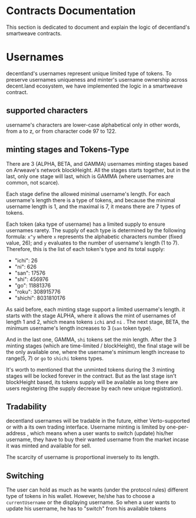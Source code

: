 # Contracts Documentation
This section is dedicated to document and explain the logic of decentland's smartweave contracts.

# Usernames
decentland's usernames represent unique limited type of tokens. To preserve usernames uniqueness and minter's username ownership across decent.land ecosystem, we have implemented the logic in a smartweave contract.

<h2>supported characters</h2>

username's characters are lower-case alphabetical only in other words, from a to z, or from character code 97 to 122.

<h2>minting stages and Tokens-Type</h2>

There are 3 (ALPHA, BETA, and GAMMA) usernames minting stages based on Arweave's network blockHeight. All the stages starts together, but in the last, only one stage will last, which is GAMMA (where usernames are common, not scarce).

Each stage define the allowed minimal username's length. For each username's length there is a type of tokens, and because the minimal username length is 1, and the maximal is 7, it means there are 7 types of tokens.

Each token (aka type of username) has a limited supply to ensure usernames rarety. The supply of each type is determined by the following formula: `x^y` where `x` represents the alphabetic characters number (fixed value, 26); and `y` evaluates to the number of username's length (1 to 7). Therefore, this is the list of each token's type and its total supply:
- "ichi": 26
- "ni": 626
- "san": 17576
- "shi": 456976
- "go": 11881376
- "roku": 308915776
- "shichi": 8031810176 

As said before, each minting stage support a limited username's length. it starts with the stage ALPHA, where it allows the mint of usernames of length 1 and 2, which means tokens `ichi` and `ni` . The next stage, BETA, the minimum username's length increases to 3 (`san` token type). 

And in the last one, GAMMA, `shi` tokens set the min length. After the 3 minting stages (which are time-limited / blockHeight), the final stage will be the only available one, where the username's minimum length increase to range(5, 7) or `go` to `shichi` tokens types.

It's worth to mentioned that the unminted tokens during the 3 minting stages will be locked forever in the contract. But as the last stage isn't blockHeight based, its tokens supply will be available as long there are users registering (the supply decrease by each new unique registration).

<h2>Tradability</h2>

decentland usernames will be tradable in the future, either Verto-supported or with a its own trading interface. Username minting is limited by one-per-address , which means when a user wants to switch (update) his/her username, they have to buy their wanted username from the market incase it was minted and available for sell.

The scarcity of username is proportional inversely to its length.

<h2>Switching</h2>

The user can hold as much as he wants (under the protocol rules) different type of tokens in his wallet. However, he/she has to choose a `currentUsername` or the displaying username. So when a user wants to update his username, he has to "switch" from his available tokens 
